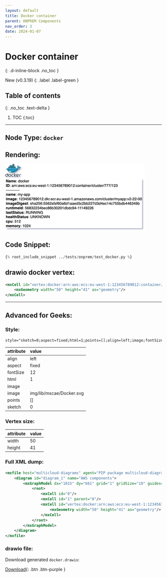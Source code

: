 ```yaml
---
layout: default
title: Docker container
parent: ONPREM Components
nav_order: 3
date: 2024-01-07
---
```


# Docker container
{: .d-inline-block .no_toc }

New (v0.3.19)
{: .label .label-green }

## Table of contents
{: .no_toc .text-delta }

1. TOC
{:toc}

---


## Node Type: ``docker``

## Rendering:

![lambda](output/jpg/docker.jpg)

## Code Snippet:

```python
{% root_include_snippet ../tests/onprem/test_docker.py %}
```

## drawio docker vertex:

```xml
<mxCell id="vertex:docker:arn:aws:ecs:eu-west-1:123456789012:container/cluster/777/123" parent="1" vertex="1">
    <mxGeometry width="50" height="41" as="geometry"/>
</mxCell>
```
---

## Advanced for Geeks:

### Style:
```html
style="sketch=0;aspect=fixed;html=1;points=[];align=left;image;fontSize=12;image=img/lib/mscae/Docker.svg;"
```

| attribute | value |
|:----------|:------|
|align| left |
|aspect| fixed |
|fontSize| 12 |
|html| 1 |
|image|  |
|image| img/lib/mscae/Docker.svg |
|points| [] |
|sketch| 0 |

### Vertex size:

| attribute | value |
|:---------|:-----------|
| width    | 50  |
| height   |41|

### Full XML dump:
```xml
<mxfile host="multicloud-diagrams" agent="PIP package multicloud-diagrams. Generate resources in draw.io compatible format for Cloud infrastructure. Copyrights @ Roman Tsypuk 2023. MIT license." type="MultiCloud">
    <diagram id="diagram_1" name="AWS components">
        <mxGraphModel dx="1015" dy="661" grid="1" gridSize="10" guides="1" tooltips="1" connect="1" arrows="1" fold="1" page="1" pageScale="1" pageWidth="850" pageHeight="1100" math="0" shadow="1">
            <root>
                <mxCell id="0"/>
                <mxCell id="1" parent="0"/>
                <mxCell id="vertex:docker:arn:aws:ecs:eu-west-1:123456789012:container/cluster/777/123" value="&lt;b&gt;Name&lt;/b&gt;: docker&lt;BR&gt;&lt;b&gt;ID&lt;/b&gt;: arn:aws:ecs:eu-west-1:123456789012:container/cluster/777/123&lt;BR&gt;-----------&lt;BR&gt;&lt;b&gt;name&lt;/b&gt;: my-app&lt;BR&gt;&lt;b&gt;image&lt;/b&gt;: 123456789012.dkr.ecr.eu-west-1.amazonaws.com/cluster/myapp:v2-22-00&lt;BR&gt;&lt;b&gt;imageDigest&lt;/b&gt;: sha256:5562sfsf60a6d1aaed5c2bb227d3d4ec14c755bdb446349b&lt;BR&gt;&lt;b&gt;runtimeId&lt;/b&gt;: 56832234bec86b30201dbdc94-11149226&lt;BR&gt;&lt;b&gt;lastStatus&lt;/b&gt;: RUNNING&lt;BR&gt;&lt;b&gt;healthStatus&lt;/b&gt;: UNKNOWN&lt;BR&gt;&lt;b&gt;cpu&lt;/b&gt;: 512&lt;BR&gt;&lt;b&gt;memory&lt;/b&gt;: 1024" style="sketch=0;aspect=fixed;html=1;points=[];align=left;image;fontSize=12;image=img/lib/mscae/Docker.svg;" parent="1" vertex="1">
                    <mxGeometry width="50" height="41" as="geometry"/>
                </mxCell>
            </root>
        </mxGraphModel>
    </diagram>
</mxfile>
```

### drawio file:

Download generated ``docker.drawio``:

[Download](output/drawio/docker.drawio){: .btn .btn-purple }